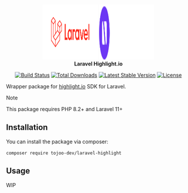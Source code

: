 <p align="center">
<img width="150" height="150" src="assets/laravel.svg" alt="Laravel Highlight"/>
<img width="150" height="150" src="assets/highlight-io.svg" alt="Laravel Highlight"/>
<br><b>Laravel Highlight.io</b>
</p>
<p align="center">
<a href="https://github.com/tojoo-dev/laravel-highlight/actions"><img src="https://github.com/tojoo-dev/laravel-highlight/actions/workflows/unit-tests.yml/badge.svg" alt="Build Status"></a>
<a href="https://packagist.org/packages/tojoo-dev/laravel-highlight"><img src="https://img.shields.io/packagist/dt/tojoo-dev/laravel-highlight" alt="Total Downloads"></a>
<a href="https://packagist.org/packages/tojoo-dev/laravel-highlight"><img src="https://img.shields.io/packagist/v/tojoo-dev/laravel-highlight" alt="Latest Stable Version"></a>
<a href="https://packagist.org/packages/tojoo-dev/laravel-highlight"><img src="https://img.shields.io/packagist/l/tojoo-dev/laravel-highlight" alt="License"></a>
</p>

Wrapper package for [highlight.io](https://github.com/highlight-io/highlight.php) SDK for Laravel.

> [!NOTE]
> This package requires PHP 8.2+ and Laravel 11+

## Installation

You can install the package via composer:

```
composer require tojoo-dev/laravel-highlight
```

## Usage

WIP
